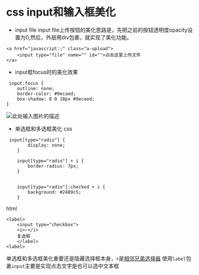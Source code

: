 # css input和输入框美化

- input file
input file上传按钮的美化思路是，先把之前的按钮透明度opacity设置为0,然后，外层用div包裹，就实现了美化功能。
```
<a href="javascript:;" class="a-upload">
    <input type="file" name="" id="">点击这里上传文件
</a>
```
- input框focus时的美化效果
```
 input:focus {
    outline: none;
    border-color: #9ecaed;
    box-shadow: 0 0 10px #9ecaed;
}
```
![此处输入图片的描述][1]


  [1]: https://ws1.sinaimg.cn/large/7ae924b5gy1fh8uv5tb2pj20fi0biq30.jpg



- 单选框和多选框美化
css
```
 input[type="radio"] {
        display: none;
    }
    
    input[type="radio"] + i {
        border-radius: 7px;
    }
    

    input[type="radio"]:checked + i {
        background: #2489c5;
    }
```
html
```
<label>
    <input type="checkbox">
    <i>✓</i>
    复选框
    </label>
<label>
```
单选框和多选框美化重要还是隐藏选择框本身，`+`是[相邻兄弟选择器](http://www.w3school.com.cn/tiy/t.asp?f=csse_selector_adjacent_sibling) 
使用`label`包裹`input`主要是实现点击文字是也可以选中文本框

